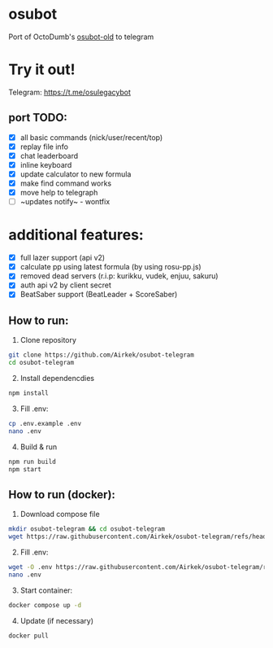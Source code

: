 # osubot
Port of OctoDumb's [osubot-old](https://github.com/OctoDumb/osubot-old) to telegram

# Try it out!
Telegram: https://t.me/osulegacybot

## port TODO:
- [X] all basic commands (nick/user/recent/top)
- [X] replay file info
- [X] chat leaderboard
- [X] inline keyboard
- [X] update calculator to new formula 
- [X] make find command works 
- [X] move help to telegraph
- [ ] ~updates notify~ - wontfix

# additional features:
- [X] full lazer support (api v2)
- [X] calculate pp using latest formula (by using rosu-pp.js)
- [X] removed dead servers (r.i.p: kurikku, vudek, enjuu, sakuru)
- [X] auth api v2 by client secret
- [X] BeatSaber support (BeatLeader + ScoreSaber)

## How to run:

1. Clone repository

```bash
git clone https://github.com/Airkek/osubot-telegram
cd osubot-telegram
```

2. Install dependencdies

```bash
npm install
```

3. Fill .env:

```bash
cp .env.example .env
nano .env
```

4. Build & run

```bash
npm run build
npm start
```

## How to run (docker):
1. Download compose file

```bash
mkdir osubot-telegram && cd osubot-telegram
wget https://raw.githubusercontent.com/Airkek/osubot-telegram/refs/heads/stable/docker-compose.yml
```

2. Fill .env:

```bash
wget -O .env https://raw.githubusercontent.com/Airkek/osubot-telegram/refs/heads/stable/.env.example
nano .env
```

3. Start container:

```bash
docker compose up -d
```

4. Update (if necessary)
```bash
docker pull
```